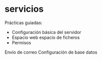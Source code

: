 # servicios

Prácticas guiadas:
- Configuración básica del servidor
- Espacio web espacio de ficheros
- Permisos

Envío de correo
Configuración de base datos